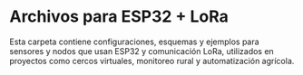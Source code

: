 # Archivos para ESP32 + LoRa

Esta carpeta contiene configuraciones, esquemas y ejemplos para sensores y nodos que usan ESP32 y comunicación LoRa, utilizados en proyectos como cercos virtuales, monitoreo rural y automatización agrícola.
